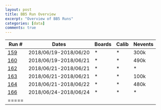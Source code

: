 ```yaml
---
layout:	post
title: BB5 Run Overview
excerpt: "Overview of BB5 Runs"
categories: [data]
comments: true
---
```



| Run #  | Dates | Boards | Calib | Nevents |
|--------|--------|--------|--------|--------|
| [159]({{base}}/Harvard_MM/articles/2018-06/run0159) | 2018/06/19-2018/06/20 | * | * | 300k |
| [160]({{base}}/Harvard_MM/articles/2018-06/run0160) | 2018/06/19-2018/06/21 | * | * | 490k |
| [162]({{base}}/Harvard_MM/articles/2018-06/run0162) | 2018/06/21-2018/06/21 | * | * | * |
| [163]({{base}}/Harvard_MM/articles/2018-06/run0163) | 2018/06/21-2018/06/21 | * | * | 100k |
| [164]({{base}}/Harvard_MM/articles/2018-06/run0164) | 2018/06/21-2018/06/22 | * | * | 480k |
| [166]({{base}}/Harvard_MM/articles/2018-06/run0166) | 2018/06/24-2018/06/24 | * | * | * |
|=====
